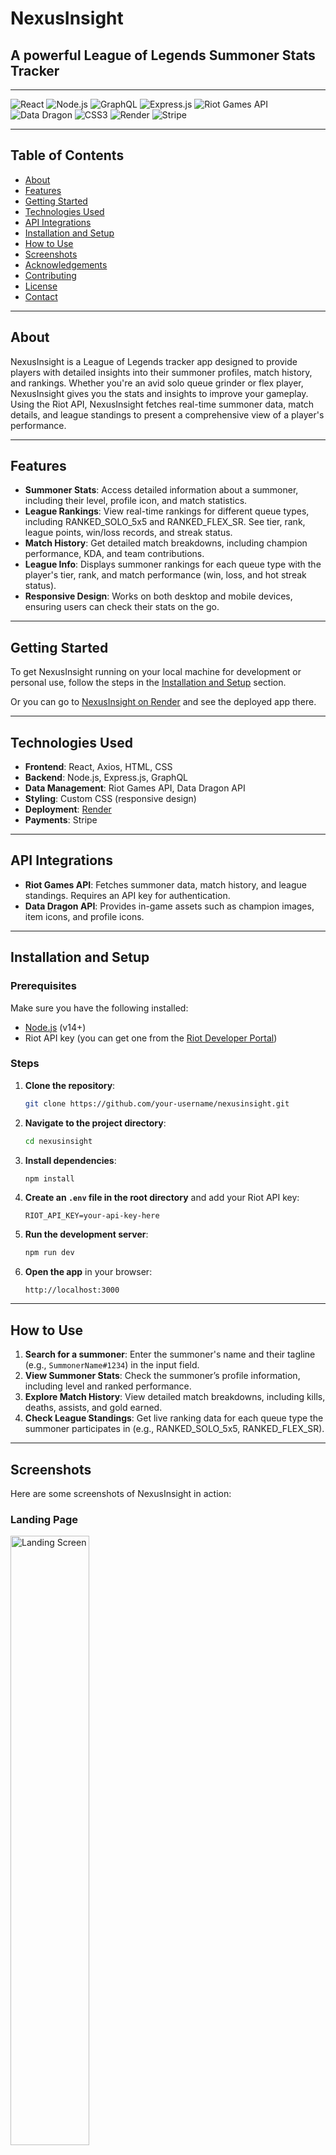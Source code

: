 # NexusInsight

## A powerful League of Legends Summoner Stats Tracker

---

![React](https://img.shields.io/badge/React-20232A?style=for-the-badge&logo=react&logoColor=61DAFB)
![Node.js](https://img.shields.io/badge/Node.js-339933?style=for-the-badge&logo=nodedotjs&logoColor=white)
![GraphQL](https://img.shields.io/badge/GraphQL-E10098?style=for-the-badge&logo=graphql&logoColor=white)
![Express.js](https://img.shields.io/badge/Express.js-000000?style=for-the-badge&logo=express&logoColor=white)
![Riot Games API](https://img.shields.io/badge/Riot%20Games%20API-red?style=for-the-badge&logo=riot-games&logoColor=white)
![Data Dragon](https://img.shields.io/badge/Data%20Dragon-ffcc00?style=for-the-badge)
![CSS3](https://img.shields.io/badge/CSS3-1572B6?style=for-the-badge&logo=css3&logoColor=white)
![Render](https://img.shields.io/badge/Render-46E3B7?style=for-the-badge&logo=render&logoColor=white)
![Stripe](https://img.shields.io/badge/Stripe-008CDD?style=for-the-badge&logo=stripe&logoColor=white)


---

## Table of Contents

- [About](#about)
- [Features](#features)
- [Getting Started](#getting-started)
- [Technologies Used](#technologies-used)
- [API Integrations](#api-integrations)
- [Installation and Setup](#installation-and-setup)
- [How to Use](#how-to-use)
- [Screenshots](#screenshots)
- [Acknowledgements](#acknowledgements)
- [Contributing](#contributing)
- [License](#license)
- [Contact](#contact)

---

## About

NexusInsight is a League of Legends tracker app designed to provide players with detailed insights into their summoner profiles, match history, and rankings. Whether you're an avid solo queue grinder or flex player, NexusInsight gives you the stats and insights to improve your gameplay. Using the Riot API, NexusInsight fetches real-time summoner data, match details, and league standings to present a comprehensive view of a player's performance.

---

## Features

- **Summoner Stats**: Access detailed information about a summoner, including their level, profile icon, and match statistics.
- **League Rankings**: View real-time rankings for different queue types, including RANKED_SOLO_5x5 and RANKED_FLEX_SR. See tier, rank, league points, win/loss records, and streak status.
- **Match History**: Get detailed match breakdowns, including champion performance, KDA, and team contributions.
- **League Info**: Displays summoner rankings for each queue type with the player's tier, rank, and match performance (win, loss, and hot streak status).
- **Responsive Design**: Works on both desktop and mobile devices, ensuring users can check their stats on the go.

---

## Getting Started

To get NexusInsight running on your local machine for development or personal use, follow the steps in the [Installation and Setup](#installation-and-setup) section.

Or you can go to [NexusInsight on Render](https://nexusinsight.onrender.com/) and see the deployed app there. 

---

## Technologies Used

- **Frontend**: React, Axios, HTML, CSS
- **Backend**: Node.js, Express.js, GraphQL
- **Data Management**: Riot Games API, Data Dragon API
- **Styling**: Custom CSS (responsive design)
- **Deployment**: [Render](https://nexusinsight.onrender.com/)
- **Payments**: Stripe

---

## API Integrations

- **Riot Games API**: Fetches summoner data, match history, and league standings. Requires an API key for authentication.
- **Data Dragon API**: Provides in-game assets such as champion images, item icons, and profile icons.

---

## Installation and Setup

### Prerequisites
Make sure you have the following installed:
- [Node.js](https://nodejs.org/en/) (v14+)
- Riot API key (you can get one from the [Riot Developer Portal](https://developer.riotgames.com/))

### Steps

1. **Clone the repository**:
   ```bash
   git clone https://github.com/your-username/nexusinsight.git
   ```

2. **Navigate to the project directory**:
   ```bash
   cd nexusinsight
   ```

3. **Install dependencies**:
   ```bash
   npm install
   ```

4. **Create an `.env` file in the root directory** and add your Riot API key:
   ```
   RIOT_API_KEY=your-api-key-here
   ```

5. **Run the development server**:
   ```bash
   npm run dev
   ```

6. **Open the app** in your browser:
   ```
   http://localhost:3000
   ```

---

## How to Use

1. **Search for a summoner**: Enter the summoner's name and their tagline (e.g., `SummonerName#1234`) in the input field.
2. **View Summoner Stats**: Check the summoner’s profile information, including level and ranked performance.
3. **Explore Match History**: View detailed match breakdowns, including kills, deaths, assists, and gold earned.
4. **Check League Standings**: Get live ranking data for each queue type the summoner participates in (e.g., RANKED_SOLO_5x5, RANKED_FLEX_SR).

---

## Screenshots

Here are some screenshots of NexusInsight in action:

### Landing Page
<img src="./client/public/screenshots/landing-screen.png" alt="Landing Screen" height="50%" width="50%">

### Login Pane
<img src="./client/public/screenshots/login-pane.png" alt="Login Pane" height="30%" width="50%">

### Registration Pane
<img src="./client/public/screenshots/registration-pane.png" alt="Registration Pane" height="30%" width="50%">

### Summoner Search Results
<img src="./client/public/screenshots/summoner-search-results.png" alt="Summoner Search Results" height="50%" width="50%">

### Match Results
<img src="./client/public/screenshots/match-results.png" alt="Match Results" height="50%" width="50%">

### Profile Screen
<img src="./client/public/screenshots/profile.png" alt="Profile Screen" height="50%" width="50%">

### About Us (Donations)
<img src="./client/public/screenshots/about-us-donations.png" alt="About Us Donations" height="50%" width="50%">

### Stripe Integration
<img src="./client/public/screenshots/stripe.png" alt="Stripe Integration" height="50%" width="50%">

---

## Acknowledgements

We would like to express our sincere thanks to the following people for their invaluable support, contributions, and coding expertise in the development of NexusInsight:

- [**Tristin Rohr**](https://github.com/TristinRohr)
- [**Nick Zamboni**](https://github.com/ndzamboni)
- [**Trevor Pena**](https://github.com/trevorapena)
- [**Saia Fonua**](https://github.com/sfonua10)
- [**Rob Wisniewski**](https://github.com/contra19?)

Additionally, a special thanks to [ChatGPT](https://chat.openai.com/) for helping us solve code issues and get us out of sticky situations.

---

## Contributing

We welcome contributions from the community to enhance NexusInsight. If you'd like to contribute:

1. **Fork the repository**.
2. **Create a feature branch** (`git checkout -b feature-branch`).
3. **Commit your changes** (`git commit -m "Add some feature"`).
4. **Push to your branch** (`git push origin feature-branch`).
5. **Open a Pull Request**.

---

## License

This project is licensed under the MIT License - see the [LICENSE](LICENSE) file for details.

---

## Contact

For any questions or feedback, please feel free to contact us:

- **GitHub**: [NexusInsight GitHub Repository](https://github.com/TristinRohr/NexusInsight)
- **Email**: support@nexusinsight.com(available in the future)

---

Thank you for using NexusInsight!
